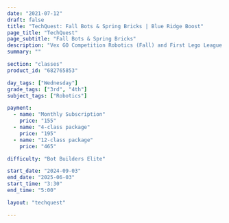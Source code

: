 ```yaml
---
date: "2021-07-12"
draft: false
title: "TechQuest: Fall Bots & Spring Bricks | Blue Ridge Boost"
page_title: "TechQuest"
page_subtitle: "Fall Bots & Spring Bricks"
description: "Vex GO Competition Robotics (Fall) and First Lego League Explore (Spring)"
summary: ""

section: "classes"
product_id: "682765853"

day_tags: ["Wednesday"]
grade_tags: ["3rd", "4th"]
subject_tags: ["Robotics"]

payment:
  - name: "Monthly Subscription"
    price: "155"
  - name: "4-class package"
    price: "195"
  - name: "12-class package"
    price: "465"

difficulty: "Bot Builders Elite"

start_date: "2024-09-03"
end_date: "2025-06-03"
start_time: "3:30"
end_time: "5:00"

layout: "techquest"

---
```

